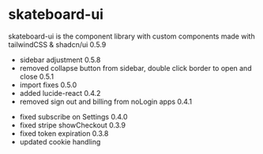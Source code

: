 # skateboard-ui

skateboard-ui is the component library with custom components made with tailwindCSS & shadcn/ui 
0.5.9
* sidebar adjustment
0.5.8
* removed collapse button from sidebar, double click border to open and close
0.5.1
* import fixes
0.5.0
* added lucide-react
0.4.2
* removed sign out and billing from noLogin apps
0.4.1
- fixed subscribe on Settings
0.4.0
- fixed stripe showCheckout
0.3.9
- fixed token expiration
0.3.8
- updated cookie handling





